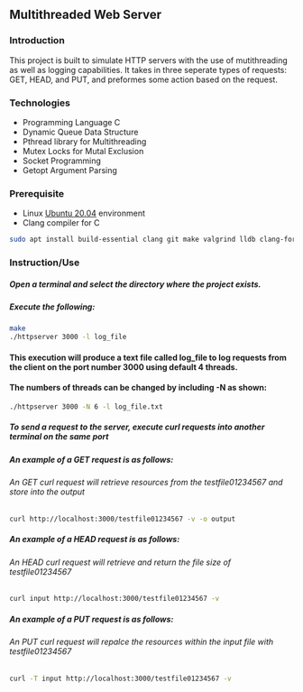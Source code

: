 ## Multithreaded Web Server

### Introduction
This project is built to simulate HTTP servers with the use of mutithreading as well as logging capabilities. It takes in three seperate types of requests: GET, HEAD, and PUT, and preformes some action based on the request.

### Technologies
* Programming Language C
* Dynamic Queue Data Structure
* Pthread library for Multithreading
* Mutex Locks for Mutal Exclusion
* Socket Programming
* Getopt Argument Parsing

### Prerequisite
* Linux [Ubuntu 20.04](https://ubuntu.com/download/desktop) environment
* Clang compiler for C
```bash
sudo apt install build-essential clang git make valgrind lldb clang-format
```

### Instruction/Use
##### Open a terminal and select the directory where the project exists.
##### Execute the following:
```bash
make
./httpserver 3000 -l log_file
```
#### This execution will produce a text file called log_file to log requests from the client on the port number 3000 using default 4 threads.
#### The numbers of threads can be changed by including -N as shown:
```bash
./httpserver 3000 -N 6 -l log_file.txt
```

##### To send a request to the server, execute curl requests into another terminal on the same port

##### An example of a GET request is as follows:
###### An GET curl request will retrieve resources from the testfile01234567 and store into the output
```bash
curl http://localhost:3000/testfile01234567 -v -o output
```
##### An example of a HEAD request is as follows:
###### An HEAD curl request will retrieve and return the file size of testfile01234567
```bash
curl input http://localhost:3000/testfile01234567 -v
```
##### An example of a PUT request is as follows:
###### An PUT curl request will repalce the resources within the input file with testfile01234567
```bash
curl -T input http://localhost:3000/testfile01234567 -v
```
